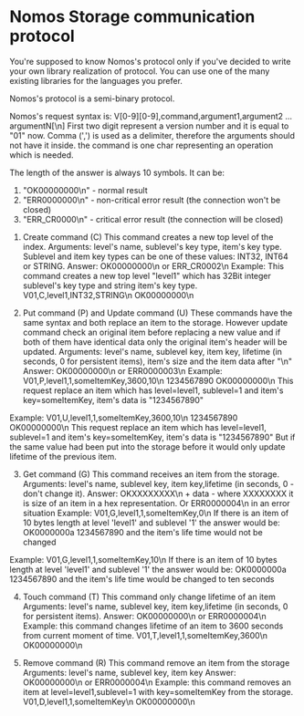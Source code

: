 Nomos Storage communication protocol 
=====

You're supposed to know Nomos's protocol only if you've decided to write your own library realization of protocol.
You can use one of the many existing libraries for the languages you prefer.

Nomos's protocol is a semi-binary protocol. 

Nomos's request syntax is: V[0-9][0-9],command,argument1,argument2 ... argumentN[\n]
First two digit represent a version number and it is equal	to "01" now.
Comma (',') is used as a delimiter, therefore the arguments should not have it inside.
the command is one char representing an operation which is needed.

The length of the answer is always 10 symbols. It can be:
1) "OK00000000\n" - normal result
2) "ERR0000000\n" - non-critical error result (the connection won't be closed)
3) "ERR_CR0000\n" - critical error result (the connection will be closed)

1. Create command (C)
This command creates a new top level of the index.
Arguments: level's name, sublevel's key type, item's key type.
Sublevel and item key types can be one of these values: INT32, INT64 or STRING.
Answer: OK00000000\n or ERR_CR0002\n
Example: This command creates a new top level "level1" which has 32Bit integer sublevel's key type and 
string item's key type.
V01,C,level1,INT32,STRING\n
OK00000000\n

2. Put command (P) and Update command (U)
These commands have the same syntax and both replace an item to the storage.
However update command check an original item before replacing a new value and if both of them have identical data 
only the original item's header will be updated.
Arguments: level's name, sublevel key, item key, lifetime (in seconds, 0 for persistent items), 
item's size and the item data after "\n"
Answer: OK00000000\n or ERR0000003\n
Example:
V01,P,level1,1,someItemKey,3600,10\n
1234567890
OK00000000\n
This request replace an item which has level=level1, sublevel=1 and item's key=someItemKey, item's data is "1234567890"

Example:
V01,U,level1,1,someItemKey,3600,10\n
1234567890
OK00000000\n
This request replace an item which has level=level1, sublevel=1 and item's key=someItemKey, item's data is "1234567890"
But if the same value had been put into the storage before it would only update lifetime of the previous item.

3. Get command (G)
This command receives an item from the storage.
Arguments: level's name, sublevel key, item key,lifetime (in seconds, 0 - don't change it).
Answer: OKXXXXXXXX\n + data - where XXXXXXXX it is size of an item in a hex representation.
Or ERR0000004\n in an error situation
Example: V01,G,level1,1,someItemKey,0\n
If there is an item of 10 bytes length at level 'level1' and sublevel '1' the answer would be:
OK0000000a
1234567890
and the item's life time would not be changed

Example: V01,G,level1,1,someItemKey,10\n
If there is an item of 10 bytes length at level 'level1' and sublevel '1' the answer would be:
OK0000000a
1234567890
and the item's life time would be changed to ten seconds

4. Touch command (T)
This command only change lifetime of an item
Arguments: level's name, sublevel key, item key,lifetime (in seconds, 0 for persistent items).
Answer: OK00000000\n or ERR0000004\n
Example: this command changes lifetime of an item to 3600 seconds from current moment of time.
V01,T,level1,1,someItemKey,3600\n
OK00000000\n

5. Remove command (R)
This command remove an item from the storage
Arguments: level's name, sublevel key, item key
Answer: OK00000000\n or ERR0000004\n
Example: this command removes an item at level=level1,sublevel=1 with key=someItemKey from the storage.
V01,D,level1,1,someItemKey\n
OK00000000\n
